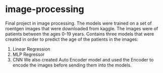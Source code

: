 # image-processing
Final project in image processing.
The models were trained on a set of roentgen images that were downloaded from kaggle. 
The images were of patients between the ages 0-19 years.
Contains three models that were created in order to predict the age of the patients in the images:
1. Linear Regression
2. MLP Regressor
3. CNN
We also created Auto Encoder model and used the Encoder to encode the images before sending them into the models.
